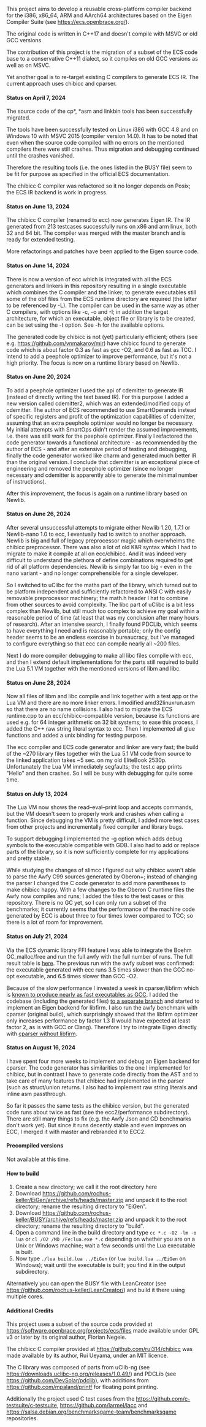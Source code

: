 This project aims to develop a reusable cross-platform compiler backend for the i386, x86_64, ARM and AArch64 architectures based on 
the Eigen Compiler Suite (see https://ecs.openbrace.org/).

The original code is written in C++17 and doesn't compile with MSVC or old GCC versions.

The contribution of this project is the migration of a subset of the ECS code base to a conservative C++11 dialect, so it compiles on old GCC versions as well as on MSVC.

Yet another goal is to re-target existing C compilers to generate ECS IR. The current approach uses chibicc and cparser.


#### Status on April 7, 2024

The source code of the cp*, *asm and linkbin tools has been successfully migrated.

The tools have been successfully tested on Linux i386 with GCC 4.8 and on Windows 10 with MSVC 2015 (compiler version 14.0).
It has to be noted that even when the source code compiled with no errors on the mentioned compilers there were still crashes.
Thus migration and debugging continued until the crashes vanished. 

Therefore the resulting tools (i.e. the ones listed in the BUSY file) seem to be fit for purpose as specified in the official ECS documentation.

The chibicc C compiler was refactored so it no longer depends on Posix; the ECS IR backend is work in progress.

#### Status on June 13, 2024

The chibicc C compiler (renamed to ecc) now generates Eigen IR. The IR generated from 213 testcases successfully runs on x86 and arm linux, both 32 and 64 bit. The compiler was merged with the master branch and is ready for extended testing.

More refactorings and patches have been applied to the Eigen source code. 

#### Status on June 14, 2024

There is now a version of ecc which is integrated with all the ECS generators and linkers in this repository resulting in a single executable which combines the C compiler and the linker; to generate executables still some of the obf files from the ECS runtime directory are required (the latter to be referenced by -L). The compiler can be used in the same way as other C compilers, with options like -c, -o and -I; in addition the target architecture, for which an executable, object file or library is to be created, can be set using the -t option. See -h for the available options.

The generated code by chibicc is not (yet) particularly efficient; others (see e.g. https://github.com/vnmakarov/mir) have chibicc found to generate code which is about factor 0.3 as fast as gcc -O2, and 0.6 as fast as TCC. I intend to add a peephole optimizer to improve performance, but it's not a high priority. The focus is now on a runtime library based on Newlib.

#### Status on June 20, 2024

To add a peephole optimizer I used the api of cdemitter to generate IR (instead of directly writing the text based IR). For this purpose I added a new version called cdemitter2, which was an extended/modified copy of cdemitter. The author of ECS recommended to use SmartOperands instead of specific registers and profit of the optimization capabilities of cdemitter, assuming that an extra peephole optimizer would no longer be necessary. My initial attempts with SmartOps didn't render the assumed improvements, i.e. there was still work for the peephole optimizer. Finally I refactored the code generator towards a functional architecture - as recommended by the author of ECS - and after an extensive period of testing and debugging, finally the code generator worked like charm and generated much better IR than the original version. I conclude that cdemitter is an exceptional piece of engineering and removed the peephole optimizer (since no longer necessary and cdemitter is apparently able to generate the minimal number of instructions).

After this improvement, the focus is again on a runtime library based on Newlib.

#### Status on June 26, 2024

After several unsuccessful attempts to migrate either Newlib 1.20, 1.7.1 or Newlib-nano 1.0 to ecc, I eventually had to switch to another approach. Newlib is big and full of legacy preprocessor magic which overwhelms the chibicc preprocessor. There was also a lot of old K&R syntax which I had to migrate to make it compile at all on ecc/chibicc. And it was indeed very difficult to understand the plethora of define combinations required to get rid of all platform dependencies. Newlib is simply far too big - even in the nano variant - and no longer comprehensible for a single developer.

So I switched to uClibc for the maths part of the library, which turned out to be platform independent and sufficiently refactored to ANSI C with easily removable preprocessor machinery; the math.h header I hat to combine from other sources to avoid complexity. The libc part of uClibc is a bit less complex than Newlib, but still much too complex to achieve my goal within a reasonable period of time (at least that was my conclusion after many hours of research). After an intensive search, I finally found PDCLib, which seems to have everything I need and is reasonably portable; only the config header seems to be an endless exercise in bureaucracy, but I've managed to configure everything so that ecc can compile nearly all ~200 files.

Next I do more compiler debugging to make all libc files compile with ecc, and then I extend default implementations for the parts still required to build the Lua 5.1 VM together with the mentioned versions of libm and libc.

#### Status on June 28, 2024

Now all files of libm and libc compile and link together with a test app or the Lua VM and there are no more linker errors. I modified amd32linuxrun.asm so that there are no name collisions. I also had to migrate the ECS runtime.cpp to an ecc/chibicc-compatible version, because its functions are used e.g. for 64 integer arithmetic on 32 bit systems; to ease this process, I added the C++ raw string literal syntax to ecc. Then I implemented all glue functions and added a unix binding for testing purpose. 

The ecc compiler and ECS code generator and linker are very fast; the build of the ~270 library files together with the Lua 5.1 VM code from source to the linked application takes ~5 sec. on my old EliteBook 2530p. Unfortunately the Lua VM immediately segfaults; the test.c app prints "Hello" and then crashes. So I will be busy with debugging for quite some time.

#### Status on July 13, 2024

The Lua VM now shows the read–eval–print loop and accepts commands, but the VM doesn't seem to properly work and crashes when calling a function. Since debugging the VM is pretty difficult, I added more test cases from other projects and incrementally fixed compiler and library bugs. 

To support debugging I implemented the -g option which adds debug symbols to the executable compatible with GDB. I also had to add or replace parts of the library, so it is now sufficiently complete for my applications and pretty stable. 

While studying the changes of slimcc I figured out why chibicc wasn't able to parse the Awfy C99 sources generated by Oberon+; instead of changing the parser I changed the C code generator to add more parentheses to make chibicc happy. With a few changes to the Oberon C runtime files the Awfy now compiles and runs; I added the files to the test cases or this repository. There is no GC yet, so I can only run a subset of the benchmarks; it currently seems that the performance of the machine code generated by ECC is about three to four times lower compared to TCC; so there is a lot of room for improvement. 

#### Status on July 21, 2024

Via the ECS dynamic library FFI feature I was able to integrate the Boehm GC_malloc/free and run the full awfy with the full number of runs. The full result table is [here](https://github.com/rochus-keller/Oberon/blob/master/testcases/Are-we-fast-yet/Are-we-fast-yet_results.ods). The previous run with the awfy subset was confirmed: the executable generated with ecc runs 3.5 times slower than the GCC no-opt executable, and 6.5 times slower than GCC -O2.

Because of the slow performance I invested a week in cparser/libfirm which is [known to produce nearly as fast executables as GCC](https://github.com/vnmakarov/mir#current-c2mir-performance-data). I added the codebase (including the generated files) [to a separate branch](https://github.com/rochus-keller/EiGen/tree/firmc/cparser) and started to implement an Eigen backend for libfirm. I also run the awfy benchmark with cparser (original build), which surprisingly showed that the libfirm optimizer only increases performance by factor 1.3 (I would have expected at least factor 2, as is with GCC or Clang). Therefore I try to integrate Eigen directly with [cparser without libfirm](https://github.com/rochus-keller/EiGen/tree/cparser/cparser).

#### Status on August 16, 2024

I have spent four more weeks to implement and debug an Eigen backend for cparser. The code generator has similarities to the one I implemented for chibicc, but in contrast I have to generate code directly from the AST and to take care of many features that chibicc had implemented in the parser (such as struct/union returns. I also had to implement raw string literals and inline asm passthrough. 

So far it passes the same tests as the chibicc version, but the generated code runs about twice as fast (see the ecc2/performance subdirectory). There are still many things to fix (e.g. the Awfy Json and CD benchmarks don't work yet). But since it runs decently stable and even improves on ECC, I merged it with master and rebranded it to ECC2. 

#### Precompiled versions

Not available at this time.

#### How to build

1. Create a new directory; we call it the root directory here
1. Download https://github.com/rochus-keller/EiGen/archive/refs/heads/master.zip and unpack it to the root directory; rename the resulting directory to "EiGen".
1. Download https://github.com/rochus-keller/BUSY/archive/refs/heads/master.zip and unpack it to the root directory; rename the resulting directory to "build".
1. Open a command line in the build directory and type `cc *.c -O2 -lm -o lua` or `cl /O2 /MD /Fe:lua.exe *.c` depending on whether you are on a Unix or Windows machine; wait a few seconds until the Lua executable is built.
1. Now type `./lua build.lua ../EiGen` (or `lua build.lua ../EiGen` on Windows); wait until the executable is built; you find it in the output subdirectory.

Alternatively you can open the BUSY file with LeanCreator (see https://github.com/rochus-keller/LeanCreator/) and build it there using multiple cores.

#### Additional Credits

This project uses a subset of the source code provided at https://software.openbrace.org/projects/ecs/files
made available under GPL v3 or later by its original author, Florian Negele.

The chibicc C compiler provided at https://github.com/rui314/chibicc was made available by its author, Rui Ueyama, under an MIT licence.

The C library was composed of parts from uClib-ng (see https://downloads.uclibc-ng.org/releases/1.0.49/) and PDCLib (see https://github.com/DevSolar/pdclib), with additions from https://github.com/mpaland/printf for floating point printing.

Additionally the project used C test cases from the https://github.com/c-testsuite/c-testsuite, https://github.com/larmel/lacc and https://salsa.debian.org/benchmarksgame-team/benchmarksgame repositories.



